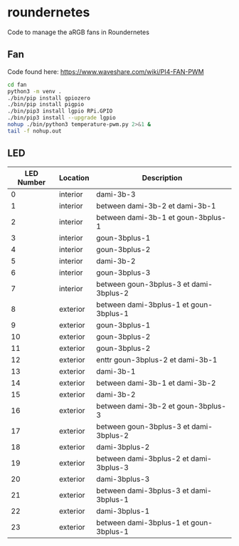 # roundernetes
Code to manage the aRGB fans in Roundernetes

## Fan

Code found here: https://www.waveshare.com/wiki/PI4-FAN-PWM
```bash
cd fan
python3 -m venv .
./bin/pip install gpiozero
./bin/pip install pigpio
./bin/pip3 install lgpio RPi.GPIO
./bin/pip3 install --upgrade lgpio
nohup ./bin/python3 temperature-pwm.py 2>&1 &
tail -f nohup.out
```

## LED

| LED Number | Location | Description |
|------------|----------|-------------|
| 0          | interior | dami-3b-3   |
| 1          | interior | between dami-3b-2 et dami-3b-1 |
| 2          | interior | between dami-3b-1 et goun-3bplus-1 |
| 3          | interior | goun-3bplus-1 |
| 4          | interior | goun-3bplus-2 |
| 5          | interior | dami-3b-2 |
| 6          | interior | goun-3bplus-3 |
| 7          | interior | between goun-3bplus-3 et dami-3bplus-2 |
| 8          | exterior | between dami-3bplus-1 et goun-3bplus-1 |
| 9          | exterior | goun-3bplus-1 |
| 10         | exterior | goun-3bplus-2 |
| 11         | exterior | goun-3bplus-2 |
| 12         | exterior | enttr goun-3bplus-2 et dami-3b-1 |
| 13         | exterior | dami-3b-1 |
| 14         | exterior | between dami-3b-1 et dami-3b-2 |
| 15         | exterior | dami-3b-2 |
| 16         | exterior | between dami-3b-2 et goun-3bplus-3 |
| 17         | exterior | between goun-3bplus-3 et dami-3bplus-2 |
| 18         | exterior | dami-3bplus-2 |
| 19         | exterior | between dami-3bplus-2 et dami-3bplus-3 |
| 20         | exterior | dami-3bplus-3 |
| 21         | exterior | between dami-3bplus-3 et dami-3bplus-1 |
| 22         | exterior | dami-3bplus-1 |
| 23         | exterior | between dami-3bplus-1 et goun-3bplus-1 |

